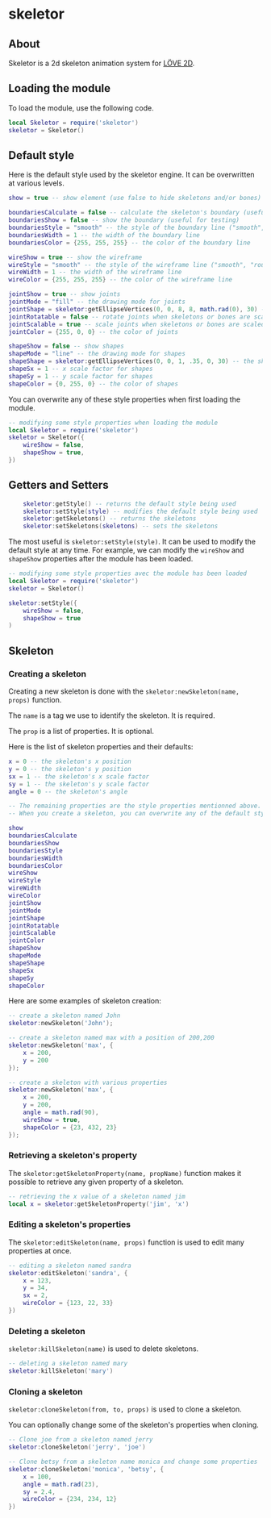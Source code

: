 # skeletor

## About

Skeletor is a 2d skeleton animation system for [LÖVE 2D](https://love2d.org/).

## Loading the module

To load the module, use the following code.

```lua
local Skeletor = require('skeletor')
skeletor = Skeletor()
```

## Default style

Here is the default style used by the skeletor engine. It can be overwritten at various levels.

```lua
show = true -- show element (use false to hide skeletons and/or bones)  

boundariesCalculate = false -- calculate the skeleton's boundary (useful for collision detection)  
boundariesShow = false -- show the boundary (useful for testing)  
boundariesStyle = "smooth" -- the style of the boundary line ("smooth", "rough")  
boundariesWidth = 1 -- the width of the boundary line  
boundariesColor = {255, 255, 255} -- the color of the boundary line  

wireShow = true -- show the wireframe  
wireStyle = "smooth" -- the style of the wireframe line ("smooth", "rough")  
wireWidth = 1 -- the width of the wireframe line  
wireColor = {255, 255, 255} -- the color of the wireframe line  

jointShow = true -- show joints  
jointMode = "fill" -- the drawing mode for joints  
jointShape = skeletor:getEllipseVertices(0, 0, 8, 8, math.rad(0), 30) -- the shape of joints  
jointRotatable = false -- rotate joints when skeletons or bones are scaled  
jointScalable = true -- scale joints when skeletons or bones are scaled  
jointColor = {255, 0, 0} -- the color of joints  

shapeShow = false -- show shapes  
shapeMode = "line" -- the drawing mode for shapes  
shapeShape = skeletor:getEllipseVertices(0, 0, 1, .35, 0, 30) -- the shape of shapes  
shapeSx = 1 -- x scale factor for shapes  
shapeSy = 1 -- y scale factor for shapes  
shapeColor = {0, 255, 0} -- the color of shapes  
```

You can overwrite any of these style properties when first loading the module.


```lua
-- modifying some style properties when loading the module
local Skeletor = require('skeletor')
skeletor = Skeletor({
	wireShow = false,
	shapeShow = true,
})
```

## Getters and Setters

```lua
	skeletor:getStyle() -- returns the default style being used
	skeletor:setStyle(style) -- modifies the default style being used
	skeletor:getSkeletons() -- returns the skeletons
	skeletor:setSkeletons(skeletons) -- sets the skeletons
```

The most useful is `skeletor:setStyle(style)`. It can be used to modify the default style at any time. For example, we can modify the `wireShow` and `shapeShow` properties after the module has been loaded.

```lua
-- modifying some style properties avec the module has been loaded
local Skeletor = require('skeletor')
skeletor = Skeletor()

skeletor:setStyle({
	wireShow = false,
	shapeShow = true
)
``` 

## Skeleton

### Creating a skeleton

Creating a new skeleton is done with the `skeletor:newSkeleton(name, props)` function.

The `name` is a tag we use to identify the skeleton. It is required.

The `prop` is a list of properties. It is optional.

Here is the list of skeleton properties and their defaults:

```lua
x = 0 -- the skeleton's x position
y = 0 -- the skeleton's y position
sx = 1 -- the skeleton's x scale factor
sy = 1 -- the skeleton's y scale factor
angle = 0 -- the skeleton's angle

-- The remaining properties are the style properties mentionned above.
-- When you create a skeleton, you can overwrite any of the default style properties previously set. 

show
boundariesCalculate
boundariesShow
boundariesStyle
boundariesWidth
boundariesColor
wireShow
wireStyle 
wireWidth
wireColor
jointShow
jointMode
jointShape
jointRotatable
jointScalable
jointColor
shapeShow
shapeMode
shapeShape 
shapeSx
shapeSy
shapeColor

```

Here are some examples of skeleton creation:

```lua
-- create a skeleton named John
skeletor:newSkeleton('John');

-- create a skeleton named max with a position of 200,200
skeletor:newSkeleton('max', {
	x = 200,
	y = 200
});

-- create a skeleton with various properties
skeletor:newSkeleton('max', {
	x = 200,
	y = 200,
	angle = math.rad(90),
	wireShow = true,
	shapeColor = {23, 432, 23}
});

```

### Retrieving a skeleton's property

The `skeletor:getSkeletonProperty(name, propName)` function makes it possible to retrieve any given property of a skeleton.

```lua
-- retrieving the x value of a skeleton named jim
local x = skeletor:getSkeletonProperty('jim', 'x')
```

### Editing a skeleton's properties

The `skeletor:editSkeleton(name, props)` function is used to edit many properties at once.

```lua
-- editing a skeleton named sandra
skeletor:editSkeleton('sandra', {
	x = 123,
	y = 34,
	sx = 2,
	wireColor = {123, 22, 33}
})
```

### Deleting a skeleton

`skeletor:killSkeleton(name)` is used to delete skeletons.

```lua
-- deleting a skeleton named mary
skeletor:killSkeleton('mary')

```

### Cloning a skeleton

`skeletor:cloneSkeleton(from, to, props)` is used to clone a skeleton.

You can optionally change some of the skeleton's properties when cloning.

```lua
-- Clone joe from a skeleton named jerry
skeletor:cloneSkeleton('jerry', 'joe')

-- Clone betsy from a skeleton name monica and change some properties
skeletor:cloneSkeleton('monica', 'betsy', {
	x = 100,
	angle = math.rad(23),
	sy = 2.4,
	wireColor = {234, 234, 12}
})
```

